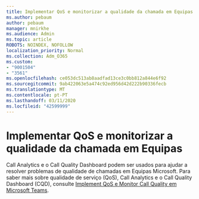 ```yaml
---
title: Implementar QoS e monitorizar a qualidade da chamada em Equipas
ms.author: pebaum
author: pebaum
manager: mnirkhe
ms.audience: Admin
ms.topic: article
ROBOTS: NOINDEX, NOFOLLOW
localization_priority: Normal
ms.collection: Adm_O365
ms.custom:
- "9001504"
- "3561"
ms.openlocfilehash: ce053dc513ab8aadfad13ce3c0bb812a844e6f92
ms.sourcegitcommit: 9ab422063e5a474c92ed956d42d222b90336fecb
ms.translationtype: MT
ms.contentlocale: pt-PT
ms.lasthandoff: 03/11/2020
ms.locfileid: "42599999"
---
```

# <a name="implement-qos-and-monitor-call-quality-in-teams"></a>Implementar QoS e monitorizar a qualidade da chamada em Equipas

Call Analytics e o Call Quality Dashboard podem ser usados para ajudar a resolver problemas de qualidade de chamadas em Equipas Microsoft. Para saber mais sobre qualidade de serviço (QoS), Call Analytics e o Call Quality Dashboard (CQD), consulte [Implement QoS e Monitor Call Quality em Microsoft Teams](https://docs.microsoft.com/microsoftteams/monitor-call-quality-qos). 
